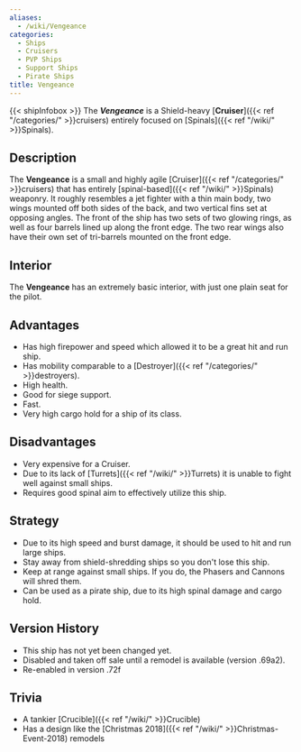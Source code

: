 ```yaml
---
aliases:
  - /wiki/Vengeance
categories:
  - Ships
  - Cruisers
  - PVP Ships
  - Support Ships
  - Pirate Ships
title: Vengeance
---
```


{{< shipInfobox >}} The **_Vengeance_** is a Shield-heavy [**Cruiser**]({{< ref "/categories/" >}}cruisers) entirely focused on [Spinals]({{< ref "/wiki/" >}}Spinals).

## Description

The **Vengeance** is a small and highly agile [Cruiser]({{< ref "/categories/" >}}cruisers) that has entirely [spinal-based]({{< ref "/wiki/" >}}Spinals) weaponry. It roughly resembles a jet fighter with a thin main body, two wings mounted off both sides of the back, and two vertical fins set at opposing angles. The front of the ship has two sets of two glowing rings, as well as four barrels lined up along the front edge. The two rear wings also have their own set of tri-barrels mounted on the front edge.

## Interior

The **Vengeance** has an extremely basic interior, with just one plain seat for the pilot.

## Advantages

- Has high firepower and speed which allowed it to be a great hit and run ship.
- Has mobility comparable to a [Destroyer]({{< ref "/categories/" >}}destroyers).
- High health.
- Good for siege support.
- Fast.
- Very high cargo hold for a ship of its class.

## Disadvantages

- Very expensive for a Cruiser.
- Due to its lack of [Turrets]({{< ref "/wiki/" >}}Turrets) it is unable to fight well against small ships.
- Requires good spinal aim to effectively utilize this ship.

## Strategy

- Due to its high speed and burst damage, it should be used to hit and run large ships.
- Stay away from shield-shredding ships so you don't lose this ship.
- Keep at range against small ships. If you do, the Phasers and Cannons will shred them.
- Can be used as a pirate ship, due to its high spinal damage and cargo hold.

## Version History

- This ship has not yet been changed yet.
- Disabled and taken off sale until a remodel is available (version .69a2).
- Re-enabled in version .72f

## Trivia

- A tankier [Crucible]({{< ref "/wiki/" >}}Crucible)
- Has a design like the [Christmas 2018]({{< ref "/wiki/" >}}Christmas-Event-2018) remodels
